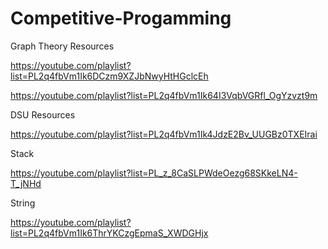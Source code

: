 # Competitive-Progamming

Graph Theory Resources 

https://youtube.com/playlist?list=PL2q4fbVm1Ik6DCzm9XZJbNwyHtHGclcEh

https://youtube.com/playlist?list=PL2q4fbVm1Ik64I3VqbVGRfl_OgYzvzt9m

DSU Resources

https://youtube.com/playlist?list=PL2q4fbVm1Ik4JdzE2Bv_UUGBz0TXEIrai

Stack

https://youtube.com/playlist?list=PL_z_8CaSLPWdeOezg68SKkeLN4-T_jNHd

String

https://youtube.com/playlist?list=PL2q4fbVm1Ik6ThrYKCzgEpmaS_XWDGHjx
